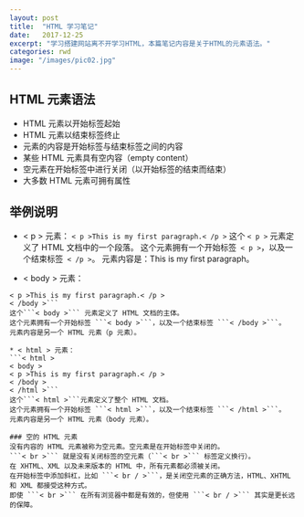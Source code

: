 ```yaml
---
layout: post
title:  "HTML 学习笔记"
date:   2017-12-25
excerpt: "学习搭建网站离不开学习HTML，本篇笔记内容是关于HTML的元素语法。"
categories: rwd
image: "/images/pic02.jpg"
---
```


## HTML 元素语法
* HTML 元素以开始标签起始
* HTML 元素以结束标签终止
* 元素的内容是开始标签与结束标签之间的内容
* 某些 HTML 元素具有空内容（empty content）
* 空元素在开始标签中进行关闭（以开始标签的结束而结束）
* 大多数 HTML 元素可拥有属性

## 举例说明
*  < p > 元素：
```< p >This is my first paragraph.< /p >```
这个 ```< p >``` 元素定义了 HTML 文档中的一个段落。
这个元素拥有一个开始标签``` < p >```，以及一个结束标签``` < /p >```。
元素内容是：This is my first paragraph。

* < body > 元素：
```< body >
< p >This is my first paragraph.< /p >
< /body >```
这个```< body >``` 元素定义了 HTML 文档的主体。
这个元素拥有一个开始标签 ```< body >```，以及一个结束标签 ```< /body >```。
元素内容是另一个 HTML 元素（p 元素）。

* < html > 元素：
```< html >
< body >
< p >This is my first paragraph.< /p >
< /body >
< /html >```
这个```< html >```元素定义了整个 HTML 文档。
这个元素拥有一个开始标签 ```< html >```，以及一个结束标签 ```< /html >```。
元素内容是另一个 HTML 元素（body 元素）。

### 空的 HTML 元素
没有内容的 HTML 元素被称为空元素。空元素是在开始标签中关闭的。
```< br >``` 就是没有关闭标签的空元素（```< br >``` 标签定义换行）。
在 XHTML、XML 以及未来版本的 HTML 中，所有元素都必须被关闭。
在开始标签中添加斜杠，比如 ```< br / >```，是关闭空元素的正确方法，HTML、XHTML 和 XML 都接受这种方式。
即使 ```< br >``` 在所有浏览器中都是有效的，但使用 ```< br / >``` 其实是更长远的保障。